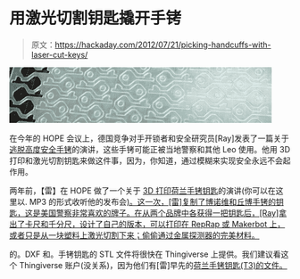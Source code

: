 # 用激光切割钥匙撬开手铐

> 原文：<https://hackaday.com/2012/07/21/picking-handcuffs-with-laser-cut-keys/>

![](img/b6e01de81ff0256473c70e287bcd568d.png "keys")

在今年的 HOPE 会议上，德国竞争对手开锁者和安全研究员[Ray]发表了一篇关于[逃脱高度安全手铐](http://www.forbes.com/sites/andygreenberg/2012/07/16/hacker-opens-high-security-handcuffs-with-3d-printed-and-laser-cut-keys/)的演讲，这些手铐可能正被当地警察和其他 Leo 使用。他用 3D 打印和激光切割钥匙来做这件事，因为，你知道，通过模糊来实现安全永远不会起作用。

两年前，【雷】在 HOPE 做了一个关于 [3D 打印荷兰手铐钥匙](http://wiki.hope.net/TheLastHOPE/Talks#Escaping_High_Security_Handcuffs)的演讲(你可以在这里以. MP3 的形式收听他的发布会[)。这一次，[雷]复制了博诺维和丘博手铐的钥匙，这是美国警察非常喜欢的牌子。在从两个品牌中各获得一把钥匙后，[Ray]拿出了卡尺和千分尺，设计了自己的版本，可以打印在 RepRap 或 Makerbot 上，或者只是从一块塑料上激光切割下来；偷偷通过金属探测器的完美材料。](http://www.thelasthope.org/media/audio/64kbps/Escaping_High_Security_Handcuffs.mp3)

的。DXF 和。手铐钥匙的 STL 文件将很快在 Thingiverse 上提供。我们建议看这个 Thingiverse 账户(没关系)，因为他们有[雷]早先的[荷兰手铐钥匙(T3)的文件。](http://www.thingiverse.com/thing:5420)